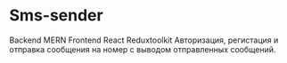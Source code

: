 # Sms-sender
Backend MERN
Frontend React Reduxtoolkit
Авторизация, регистация и отправка сообщения на номер с выводом отправленных сообщений.

